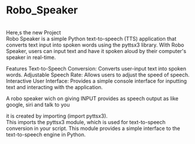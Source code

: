 # Robo_Speaker
<br>
Here,s the new Project 
<br>
Robo Speaker is a simple Python text-to-speech (TTS) application that converts text input into spoken words using the pyttsx3 library. With Robo Speaker, users can input text and have it spoken aloud by their computer's speaker in real-time.<br>

Features
Text-to-Speech Conversion: Converts user-input text into spoken words.
Adjustable Speech Rate: Allows users to adjust the speed of speech.
Interactive User Interface: Provides a simple console interface for inputting text and interacting with the application.

A robo speaker wich on giving INPUT provides as speech output as like google, siri and talk to you
<br>

it is created by importing (import pyttsx3).
<br>
This imports the pyttsx3 module, which is used for text-to-speech conversion in your script. This module provides a simple interface to the text-to-speech engine in Python.
